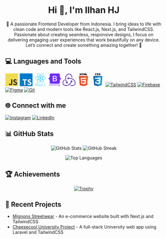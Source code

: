 <h1 align="center">Hi 👋, I'm Ilhan HJ</h1>
<p align="center">🚀 A passionate Frontend Developer from Indonesia. I bring ideas to life with clean code and modern tools like React.js, Next.js, and TailwindCSS. Passionate about creating seamless, responsive designs, I focus on delivering engaging user experiences that work beautifully on any device. Let’s connect and create something amazing together! 🚀</p>

<h2 align="left">💻 Languages and Tools</h2>
<p align="left">
  <a href="https://www.javascript.com/" target="_blank"><img src="https://raw.githubusercontent.com/devicons/devicon/master/icons/javascript/javascript-original.svg" alt="JavaScript" width="42" height="42" /></a>
  <a href="https://www.typescriptlang.org/" target="_blank"><img src="https://raw.githubusercontent.com/devicons/devicon/master/icons/typescript/typescript-original.svg" alt="TypeScript" width="42" height="42" /></a>
  <a href="https://reactjs.org/" target="_blank"><img src="https://raw.githubusercontent.com/devicons/devicon/master/icons/react/react-original-wordmark.svg" alt="React" width="42" height="42" /></a>
  <a href="https://getbootstrap.com/" target="_blank"><img src="https://raw.githubusercontent.com/devicons/devicon/master/icons/bootstrap/bootstrap-plain-wordmark.svg" alt="Bootstrap" width="42" height="42" /></a>
  <a href="https://redux.js.org/" target="_blank"><img src="https://raw.githubusercontent.com/devicons/devicon/master/icons/redux/redux-original.svg" alt="Redux" width="42" height="42" /></a>
  <a href="https://developer.mozilla.org/en-US/docs/Web/HTML" target="_blank"><img src="https://raw.githubusercontent.com/devicons/devicon/master/icons/html5/html5-original-wordmark.svg" alt="HTML5" width="42" height="42" /></a>
  <a href="https://developer.mozilla.org/en-US/docs/Web/CSS" target="_blank"><img src="https://raw.githubusercontent.com/devicons/devicon/master/icons/css3/css3-original-wordmark.svg" alt="CSS3" width="42" height="42" /></a>
  <a href="https://tailwindcss.com/" target="_blank"><img src="https://www.vectorlogo.zone/logos/tailwindcss/tailwindcss-icon.svg" alt="TailwindCSS" width="42" height="42" /></a>
  <a href="https://firebase.google.com/" target="_blank"><img src="https://www.vectorlogo.zone/logos/firebase/firebase-icon.svg" alt="Firebase" width="42" height="42" /></a>
  <a href="https://www.figma.com/" target="_blank"><img src="https://www.vectorlogo.zone/logos/figma/figma-icon.svg" alt="Figma" width="42" height="42" /></a>
  <a href="https://git-scm.com/" target="_blank"><img src="https://www.vectorlogo.zone/logos/git-scm/git-scm-icon.svg" alt="Git" width="42" height="42" /></a>
</p>

<h2 align="left">🌐 Connect with me</h2>
<p align="left">
  <a href="https://www.instagram.com/hanzuldan" target="_blank"><img src="https://img.shields.io/badge/Instagram-%23F35369?style=for-the-badge&logo=instagram&logoColor=white" alt="Instagram" /></a>
  <a href="https://www.linkedin.com/in/ilhanhj/" target="_blank"><img src="https://img.shields.io/badge/LinkedIn-%230A66C2?style=for-the-badge&logo=linkedin&logoColor=white" alt="LinkedIn" /></a>
</p>

<h2 align="left">📊 GitHub Stats</h2>
<p align="center">
  <img src="https://github-readme-stats.vercel.app/api?username=ilhanhj&show_icons=true&theme=radical" alt="GitHub Stats" />
  <img src="https://github-readme-streak-stats.herokuapp.com/?user=ilhanhj&theme=radical" alt="GitHub Streak" />
</p>
<p align="center">
  <img src="https://github-readme-stats.vercel.app/api/top-langs?username=ilhanhj&show_icons=true&theme=radical&layout=compact" alt="Top Languages" />
</p>

<h2 align="left">🏆 Achievements</h2>
<p align="center">
  <a href="https://github.com/ryo-ma/github-profile-trophy">
    <img src="https://github-profile-trophy.vercel.app/?username=ilhanhj&theme=radical" alt="Trophy" />
  </a>
</p>

<h2 align="left">📝 Recent Projects</h2>
<ul>
  <li><a href="https://mignons-streetwear.vercel.app/" target="_blank">Mignons Streetwear</a> - An e-commerce website built with Next.js and TailwindCSS</li>
  <li><a href="https://github.com/Ilhanhj/cheesecool-project" target="_blank">Cheesecool University Project</a> - A full-stack University web app using Laravel and TailwindCSS</li>
</ul>
